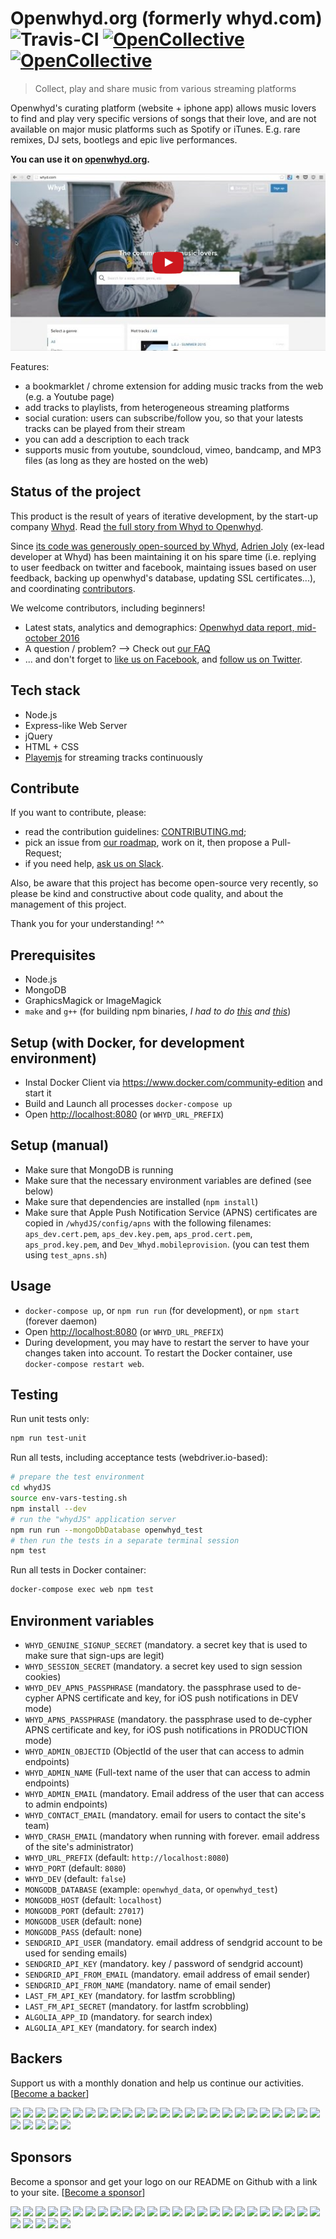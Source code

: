 # Openwhyd.org (formerly whyd.com) ![Travis-CI](https://travis-ci.org/openwhyd/openwhyd.svg?branch=master) [![OpenCollective](https://opencollective.com/openwhyd/backers/badge.svg)](#backers) [![OpenCollective](https://opencollective.com/openwhyd/sponsors/badge.svg)](#sponsors)

> Collect, play and share music from various streaming platforms

Openwhyd's curating platform (website + iphone app) allows music lovers to find and play very specific versions of songs that their love, and are not available on major music platforms such as Spotify or iTunes. E.g. rare remixes, DJ sets, bootlegs and epic live performances.

**You can use it on [openwhyd.org](https://openwhyd.org).**

[![Whyd Music Demo Video](./docs/openwhyd-demo-thumb.png)](https://www.youtube.com/watch?v=aZT8VlTV1YY "Whyd Music Demo Video")

Features:

- a bookmarklet / chrome extension for adding music tracks from the web (e.g. a Youtube page)
- add tracks to playlists, from heterogeneous streaming platforms
- social curation: users can subscribe/follow you, so that your latests tracks can be played from their stream
- you can add a description to each track
- supports music from youtube, soundcloud, vimeo, bandcamp, and MP3 files (as long as they are hosted on the web)

## Status of the project

This product is the result of years of iterative development, by the start-up company [Whyd](https://whyd.com). Read [the full story from Whyd to Openwhyd](https://medium.com/openwhyd/music-amongst-other-topics-a4f41657d6d).

Since [its code was generously open-sourced by Whyd](http://eprnews.com/whyd-the-music-streaming-social-network-becomes-openwhyd-and-gives-keys-to-the-community-18067/), [Adrien Joly](https://github.com/adrienjoly) (ex-lead developer at Whyd) has been maintaining it on his spare time (i.e. replying to user feedback on twitter and facebook, maintaing issues based on user feedback, backing up openwhyd's database, updating SSL certificates...), and coordinating [contributors](https://github.com/openwhyd/openwhyd/network/members).

We welcome contributors, including beginners!

- Latest stats, analytics and demographics: [Openwhyd data report, mid-october 2016](https://infograph.venngage.com/p/160097/openwhyd-data-report-mid-october-2016)
- A question / problem? --> Check out [our FAQ](https://github.com/openwhyd/openwhyd/blob/master/docs/FAQ.md)
- ... and don't forget to [like us on Facebook](https://facebook.com/openwhyd/), and [follow us on Twitter](https://twitter.com/open_whyd).

## Tech stack

- Node.js
- Express-like Web Server
- jQuery
- HTML + CSS
- [Playemjs](https://github.com/adrienjoly/playemjs) for streaming tracks continuously

## Contribute

If you want to contribute, please:

- read the contribution guidelines: [CONTRIBUTING.md](https://github.com/openwhyd/openwhyd/blob/master/CONTRIBUTING.md);
- pick an issue from [our roadmap](https://github.com/openwhyd/openwhyd/projects/1), work on it, then propose a Pull-Request;
- if you need help, [ask us on Slack](https://openwhyd-slack.herokuapp.com/).

Also, be aware that this project has become open-source very recently, so please be kind and constructive about code quality, and about the management of this project.

Thank you for your understanding! ^^

## Prerequisites
* Node.js
* MongoDB
* GraphicsMagick or ImageMagick
* `make` and `g++` (for building npm binaries, *I had to do [this](https://github.com/fedwiki/wiki/issues/46) and [this](https://www.digitalocean.com/community/questions/node-gyp-rebuild-fails-on-install)*)

## Setup (with Docker, for development environment)

* Instal Docker Client via https://www.docker.com/community-edition and start it
* Build and Launch all processes `docker-compose up`
* Open [http://localhost:8080](http://localhost:8080) (or `WHYD_URL_PREFIX`)

## Setup (manual)
* Make sure that MongoDB is running
* Make sure that the necessary environment variables are defined (see below)
* Make sure that dependencies are installed (`npm install`)
* Make sure that Apple Push Notification Service (APNS) certificates are copied in `/whydJS/config/apns` with the following filenames: `aps_dev.cert.pem`, `aps_dev.key.pem`, `aps_prod.cert.pem`, `aps_prod.key.pem`, and `Dev_Whyd.mobileprovision`. (you can test them using `test_apns.sh`)

## Usage
* `docker-compose up`, or `npm run run` (for development), or `npm start` (forever daemon)
* Open [http://localhost:8080](http://localhost:8080) (or `WHYD_URL_PREFIX`)
* During development, you may have to restart the server to have your changes taken into account. To restart the Docker container, use `docker-compose restart web`.

## Testing

Run unit tests only:

```bash
npm run test-unit
```

Run all tests, including acceptance tests (webdriver.io-based):

```bash
# prepare the test environment
cd whydJS
source env-vars-testing.sh
npm install --dev
# run the "whydJS" application server
npm run run --mongoDbDatabase openwhyd_test
# then run the tests in a separate terminal session
npm test
```

Run all tests in Docker container:

```bash
docker-compose exec web npm test
```

## Environment variables
* `WHYD_GENUINE_SIGNUP_SECRET` (mandatory. a secret key that is used to make sure that sign-ups are legit)
* `WHYD_SESSION_SECRET` (mandatory. a secret key used to sign session cookies)
* `WHYD_DEV_APNS_PASSPHRASE` (mandatory. the passphrase used to de-cypher APNS certificate and key, for iOS push notifications in DEV mode)
* `WHYD_APNS_PASSPHRASE` (mandatory. the passphrase used to de-cypher APNS certificate and key, for iOS push notifications in PRODUCTION mode)
* `WHYD_ADMIN_OBJECTID` (ObjectId of the user that can access to admin endpoints)
* `WHYD_ADMIN_NAME` (Full-text name of the user that can access to admin endpoints)
* `WHYD_ADMIN_EMAIL` (mandatory. Email address of the user that can access to admin endpoints)
* `WHYD_CONTACT_EMAIL` (mandatory. email for users to contact the site's team)
* `WHYD_CRASH_EMAIL` (mandatory when running with forever. email address of the site's administrator)
* `WHYD_URL_PREFIX` (default: `http://localhost:8080`)
* `WHYD_PORT` (default: `8080`)
* `WHYD_DEV` (default: `false`)
* `MONGODB_DATABASE` (example: `openwhyd_data`, or `openwhyd_test`)
* `MONGODB_HOST` (default: `localhost`)
* `MONGODB_PORT` (default: `27017`)
* `MONGODB_USER` (default: none)
* `MONGODB_PASS` (default: none)
* `SENDGRID_API_USER` (mandatory. email address of sendgrid account to be used for sending emails)
* `SENDGRID_API_KEY` (mandatory. key / password of sendgrid account)
* `SENDGRID_API_FROM_EMAIL` (mandatory. email address of email sender)
* `SENDGRID_API_FROM_NAME` (mandatory. name of email sender)
* `LAST_FM_API_KEY` (mandatory. for lastfm scrobbling)
* `LAST_FM_API_SECRET` (mandatory. for lastfm scrobbling)
* `ALGOLIA_APP_ID` (mandatory. for search index)
* `ALGOLIA_API_KEY` (mandatory. for search index)

## Backers
Support us with a monthly donation and help us continue our activities. [[Become a backer](https://opencollective.com/openwhyd#backer)]

<a href="https://opencollective.com/openwhyd/backer/0/website" target="_blank"><img src="https://opencollective.com/openwhyd/backer/0/avatar.svg"></a>
<a href="https://opencollective.com/openwhyd/backer/1/website" target="_blank"><img src="https://opencollective.com/openwhyd/backer/1/avatar.svg"></a>
<a href="https://opencollective.com/openwhyd/backer/2/website" target="_blank"><img src="https://opencollective.com/openwhyd/backer/2/avatar.svg"></a>
<a href="https://opencollective.com/openwhyd/backer/3/website" target="_blank"><img src="https://opencollective.com/openwhyd/backer/3/avatar.svg"></a>
<a href="https://opencollective.com/openwhyd/backer/4/website" target="_blank"><img src="https://opencollective.com/openwhyd/backer/4/avatar.svg"></a>
<a href="https://opencollective.com/openwhyd/backer/5/website" target="_blank"><img src="https://opencollective.com/openwhyd/backer/5/avatar.svg"></a>
<a href="https://opencollective.com/openwhyd/backer/6/website" target="_blank"><img src="https://opencollective.com/openwhyd/backer/6/avatar.svg"></a>
<a href="https://opencollective.com/openwhyd/backer/7/website" target="_blank"><img src="https://opencollective.com/openwhyd/backer/7/avatar.svg"></a>
<a href="https://opencollective.com/openwhyd/backer/8/website" target="_blank"><img src="https://opencollective.com/openwhyd/backer/8/avatar.svg"></a>
<a href="https://opencollective.com/openwhyd/backer/9/website" target="_blank"><img src="https://opencollective.com/openwhyd/backer/9/avatar.svg"></a>
<a href="https://opencollective.com/openwhyd/backer/10/website" target="_blank"><img src="https://opencollective.com/openwhyd/backer/10/avatar.svg"></a>
<a href="https://opencollective.com/openwhyd/backer/11/website" target="_blank"><img src="https://opencollective.com/openwhyd/backer/11/avatar.svg"></a>
<a href="https://opencollective.com/openwhyd/backer/12/website" target="_blank"><img src="https://opencollective.com/openwhyd/backer/12/avatar.svg"></a>
<a href="https://opencollective.com/openwhyd/backer/13/website" target="_blank"><img src="https://opencollective.com/openwhyd/backer/13/avatar.svg"></a>
<a href="https://opencollective.com/openwhyd/backer/14/website" target="_blank"><img src="https://opencollective.com/openwhyd/backer/14/avatar.svg"></a>
<a href="https://opencollective.com/openwhyd/backer/15/website" target="_blank"><img src="https://opencollective.com/openwhyd/backer/15/avatar.svg"></a>
<a href="https://opencollective.com/openwhyd/backer/16/website" target="_blank"><img src="https://opencollective.com/openwhyd/backer/16/avatar.svg"></a>
<a href="https://opencollective.com/openwhyd/backer/17/website" target="_blank"><img src="https://opencollective.com/openwhyd/backer/17/avatar.svg"></a>
<a href="https://opencollective.com/openwhyd/backer/18/website" target="_blank"><img src="https://opencollective.com/openwhyd/backer/18/avatar.svg"></a>
<a href="https://opencollective.com/openwhyd/backer/19/website" target="_blank"><img src="https://opencollective.com/openwhyd/backer/19/avatar.svg"></a>
<a href="https://opencollective.com/openwhyd/backer/20/website" target="_blank"><img src="https://opencollective.com/openwhyd/backer/20/avatar.svg"></a>
<a href="https://opencollective.com/openwhyd/backer/21/website" target="_blank"><img src="https://opencollective.com/openwhyd/backer/21/avatar.svg"></a>
<a href="https://opencollective.com/openwhyd/backer/22/website" target="_blank"><img src="https://opencollective.com/openwhyd/backer/22/avatar.svg"></a>
<a href="https://opencollective.com/openwhyd/backer/23/website" target="_blank"><img src="https://opencollective.com/openwhyd/backer/23/avatar.svg"></a>
<a href="https://opencollective.com/openwhyd/backer/24/website" target="_blank"><img src="https://opencollective.com/openwhyd/backer/24/avatar.svg"></a>
<a href="https://opencollective.com/openwhyd/backer/25/website" target="_blank"><img src="https://opencollective.com/openwhyd/backer/25/avatar.svg"></a>
<a href="https://opencollective.com/openwhyd/backer/26/website" target="_blank"><img src="https://opencollective.com/openwhyd/backer/26/avatar.svg"></a>
<a href="https://opencollective.com/openwhyd/backer/27/website" target="_blank"><img src="https://opencollective.com/openwhyd/backer/27/avatar.svg"></a>
<a href="https://opencollective.com/openwhyd/backer/28/website" target="_blank"><img src="https://opencollective.com/openwhyd/backer/28/avatar.svg"></a>
<a href="https://opencollective.com/openwhyd/backer/29/website" target="_blank"><img src="https://opencollective.com/openwhyd/backer/29/avatar.svg"></a>

## Sponsors
Become a sponsor and get your logo on our README on Github with a link to your site. [[Become a sponsor](https://opencollective.com/openwhyd#sponsor)]

<a href="https://opencollective.com/openwhyd/sponsor/0/website" target="_blank"><img src="https://opencollective.com/openwhyd/sponsor/0/avatar.svg"></a>
<a href="https://opencollective.com/openwhyd/sponsor/1/website" target="_blank"><img src="https://opencollective.com/openwhyd/sponsor/1/avatar.svg"></a>
<a href="https://opencollective.com/openwhyd/sponsor/2/website" target="_blank"><img src="https://opencollective.com/openwhyd/sponsor/2/avatar.svg"></a>
<a href="https://opencollective.com/openwhyd/sponsor/3/website" target="_blank"><img src="https://opencollective.com/openwhyd/sponsor/3/avatar.svg"></a>
<a href="https://opencollective.com/openwhyd/sponsor/4/website" target="_blank"><img src="https://opencollective.com/openwhyd/sponsor/4/avatar.svg"></a>
<a href="https://opencollective.com/openwhyd/sponsor/5/website" target="_blank"><img src="https://opencollective.com/openwhyd/sponsor/5/avatar.svg"></a>
<a href="https://opencollective.com/openwhyd/sponsor/6/website" target="_blank"><img src="https://opencollective.com/openwhyd/sponsor/6/avatar.svg"></a>
<a href="https://opencollective.com/openwhyd/sponsor/7/website" target="_blank"><img src="https://opencollective.com/openwhyd/sponsor/7/avatar.svg"></a>
<a href="https://opencollective.com/openwhyd/sponsor/8/website" target="_blank"><img src="https://opencollective.com/openwhyd/sponsor/8/avatar.svg"></a>
<a href="https://opencollective.com/openwhyd/sponsor/9/website" target="_blank"><img src="https://opencollective.com/openwhyd/sponsor/9/avatar.svg"></a>
<a href="https://opencollective.com/openwhyd/sponsor/10/website" target="_blank"><img src="https://opencollective.com/openwhyd/sponsor/10/avatar.svg"></a>
<a href="https://opencollective.com/openwhyd/sponsor/11/website" target="_blank"><img src="https://opencollective.com/openwhyd/sponsor/11/avatar.svg"></a>
<a href="https://opencollective.com/openwhyd/sponsor/12/website" target="_blank"><img src="https://opencollective.com/openwhyd/sponsor/12/avatar.svg"></a>
<a href="https://opencollective.com/openwhyd/sponsor/13/website" target="_blank"><img src="https://opencollective.com/openwhyd/sponsor/13/avatar.svg"></a>
<a href="https://opencollective.com/openwhyd/sponsor/14/website" target="_blank"><img src="https://opencollective.com/openwhyd/sponsor/14/avatar.svg"></a>
<a href="https://opencollective.com/openwhyd/sponsor/15/website" target="_blank"><img src="https://opencollective.com/openwhyd/sponsor/15/avatar.svg"></a>
<a href="https://opencollective.com/openwhyd/sponsor/16/website" target="_blank"><img src="https://opencollective.com/openwhyd/sponsor/16/avatar.svg"></a>
<a href="https://opencollective.com/openwhyd/sponsor/17/website" target="_blank"><img src="https://opencollective.com/openwhyd/sponsor/17/avatar.svg"></a>
<a href="https://opencollective.com/openwhyd/sponsor/18/website" target="_blank"><img src="https://opencollective.com/openwhyd/sponsor/18/avatar.svg"></a>
<a href="https://opencollective.com/openwhyd/sponsor/19/website" target="_blank"><img src="https://opencollective.com/openwhyd/sponsor/19/avatar.svg"></a>
<a href="https://opencollective.com/openwhyd/sponsor/20/website" target="_blank"><img src="https://opencollective.com/openwhyd/sponsor/20/avatar.svg"></a>
<a href="https://opencollective.com/openwhyd/sponsor/21/website" target="_blank"><img src="https://opencollective.com/openwhyd/sponsor/21/avatar.svg"></a>
<a href="https://opencollective.com/openwhyd/sponsor/22/website" target="_blank"><img src="https://opencollective.com/openwhyd/sponsor/22/avatar.svg"></a>
<a href="https://opencollective.com/openwhyd/sponsor/23/website" target="_blank"><img src="https://opencollective.com/openwhyd/sponsor/23/avatar.svg"></a>
<a href="https://opencollective.com/openwhyd/sponsor/24/website" target="_blank"><img src="https://opencollective.com/openwhyd/sponsor/24/avatar.svg"></a>
<a href="https://opencollective.com/openwhyd/sponsor/25/website" target="_blank"><img src="https://opencollective.com/openwhyd/sponsor/25/avatar.svg"></a>
<a href="https://opencollective.com/openwhyd/sponsor/26/website" target="_blank"><img src="https://opencollective.com/openwhyd/sponsor/26/avatar.svg"></a>
<a href="https://opencollective.com/openwhyd/sponsor/27/website" target="_blank"><img src="https://opencollective.com/openwhyd/sponsor/27/avatar.svg"></a>
<a href="https://opencollective.com/openwhyd/sponsor/28/website" target="_blank"><img src="https://opencollective.com/openwhyd/sponsor/28/avatar.svg"></a>
<a href="https://opencollective.com/openwhyd/sponsor/29/website" target="_blank"><img src="https://opencollective.com/openwhyd/sponsor/29/avatar.svg"></a>
